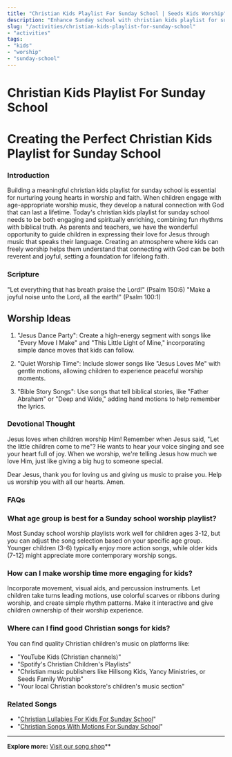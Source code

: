 ```yaml
---
title: "Christian Kids Playlist For Sunday School | Seeds Kids Worship"
description: "Enhance Sunday school with christian kids playlist for sunday school that teach faith through music. Educational worship resources for children."
slug: "/activities/christian-kids-playlist-for-sunday-school"
- "activities"
tags:
- "kids"
- "worship"
- "sunday-school"
---
```


# Christian Kids Playlist For Sunday School

# Creating the Perfect Christian Kids Playlist for Sunday School

### Introduction
Building a meaningful christian kids playlist for sunday school is essential for nurturing young hearts in worship and faith. When children engage with age-appropriate worship music, they develop a natural connection with God that can last a lifetime. Today's christian kids playlist for sunday school needs to be both engaging and spiritually enriching, combining fun rhythms with biblical truth. As parents and teachers, we have the wonderful opportunity to guide children in expressing their love for Jesus through music that speaks their language. Creating an atmosphere where kids can freely worship helps them understand that connecting with God can be both reverent and joyful, setting a foundation for lifelong faith.

### Scripture
"Let everything that has breath praise the Lord!" (Psalm 150:6)
"Make a joyful noise unto the Lord, all the earth!" (Psalm 100:1)

## Worship Ideas
1. "Jesus Dance Party": Create a high-energy segment with songs like "Every Move I Make" and "This Little Light of Mine," incorporating simple dance moves that kids can follow.

2. "Quiet Worship Time": Include slower songs like "Jesus Loves Me" with gentle motions, allowing children to experience peaceful worship moments.

3. "Bible Story Songs": Use songs that tell biblical stories, like "Father Abraham" or "Deep and Wide," adding hand motions to help remember the lyrics.

### Devotional Thought
Jesus loves when children worship Him! Remember when Jesus said, "Let the little children come to me"? He wants to hear your voice singing and see your heart full of joy. When we worship, we're telling Jesus how much we love Him, just like giving a big hug to someone special.

Dear Jesus, thank you for loving us and giving us music to praise you. Help us worship you with all our hearts. Amen.

### FAQs

### What age group is best for a Sunday school worship playlist?
Most Sunday school worship playlists work well for children ages 3-12, but you can adjust the song selection based on your specific age group. Younger children (3-6) typically enjoy more action songs, while older kids (7-12) might appreciate more contemporary worship songs.

### How can I make worship time more engaging for kids?
Incorporate movement, visual aids, and percussion instruments. Let children take turns leading motions, use colorful scarves or ribbons during worship, and create simple rhythm patterns. Make it interactive and give children ownership of their worship experience.

### Where can I find good Christian songs for kids?
You can find quality Christian children's music on platforms like:
- "YouTube Kids (Christian channels)"
- "Spotify's Christian Children's Playlists"
- "Christian music publishers like Hillsong Kids, Yancy Ministries, or Seeds Family Worship"
- "Your local Christian bookstore's children's music section"

### Related Songs

- "[Christian Lullabies For Kids For Sunday School](/activities/christian-lullabies-for-kids-for-sunday-school/)"
- "[Christian Songs With Motions For Sunday School](/activities/christian-songs-with-motions-for-sunday-school/)"

---

**Explore more:** [Visit our song shop](https://seedskidsworship.com/shop)**

<!-- Schema Markup -->
<script type="application/ld+json">
{
  "@context": "https://schema.org",
  "@type": "MusicRecording",
  "name": "Christian Kids Playlist For Sunday School",
  "byArtist": {
    "@type": "MusicGroup",
    "name": "Seeds Kids Worship"
  },
  "isFamilyFriendly": true,
  "url": "https://seedskidsworship.com/activities/christian-kids-playlist-for-sunday-school/"
}
</script>